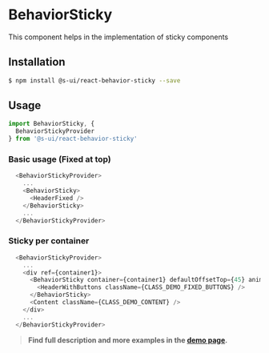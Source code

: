 # BehaviorSticky

This component helps in the implementation of sticky components

## Installation

```sh
$ npm install @s-ui/react-behavior-sticky --save
```

## Usage

```js
import BehaviorSticky, {
  BehaviorStickyProvider
} from '@s-ui/react-behavior-sticky'
```

### Basic usage (Fixed at top)
```js
  <BehaviorStickyProvider>
    ...
    <BehaviorSticky>
      <HeaderFixed />
    </BehaviorSticky>
    ...
  </BehaviorStickyProvider>
```

### Sticky per container
```js
  <BehaviorStickyProvider>
    ...
    <div ref={container1}>
      <BehaviorSticky container={container1} defaultOffsetTop={45} animate>
        <HeaderWithButtons className={CLASS_DEMO_FIXED_BUTTONS} />
      </BehaviorSticky>
      <Content className={CLASS_DEMO_CONTENT} />
    </div>
    ...
  </BehaviorStickyProvider>
```

> **Find full description and more examples in the [demo page](https://sui-components.now.sh/workbench/behavior/sticky/demo).**